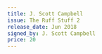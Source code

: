 ```yaml
---
title: J. Scott Campbell
issue: The Ruff Stuff 2
release_date: Jun 2018
signed_by: J. Scott Campbell
price: 20
---
```

